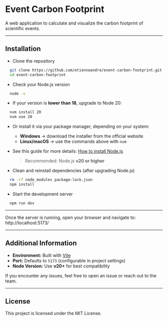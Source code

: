 # Event Carbon Footprint

A web application to calculate and visualize the carbon footprint of scientific events.

---

## Installation

- Clone the repository  
```bash
  git clone https://github.com/etienneandre/event-carbon-footprint.git  
  cd event-carbon-footprint
```

- Check your Node.js version  
```bash
  node -v  
```
  - If your version is **lower than 18**, upgrade to Node 20:  
  ```bash
    nvm install 20  
    nvm use 20  
  ```
  - Or install it via your package manager, depending on your system:  
    - **Windows** → download the installer from the official website  
    - **Linux/macOS** → use the commands above with `nvm`  
  - See this guide for more details: [How to install Node.js](https://kinsta.com/blog/how-to-install-node-js/)  
    > Recommended: Node.js **v20 or higher**

- Clean and reinstall dependencies (after upgrading Node.js)  
```bash
  rm -rf node_modules package-lock.json  
  npm install
```

- Start the development server
```bash  
  npm run dev
```

---

Once the server is running, open your browser and navigate to: http://localhost:5173/

---

## Additional Information

- **Environment:** Built with [Vite](https://vitejs.dev/)  
- **Port:** Defaults to `5173` (configurable in project settings)  
- **Node Version:** Use **v20+** for best compatibility  

If you encounter any issues, feel free to open an issue or reach out to the team.

---

## License

This project is licensed under the MIT License.